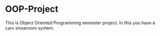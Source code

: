 # OOP-Project
This is Object Oriented Programming semester project. In this you have a cars showroom system.
